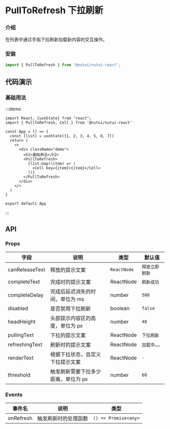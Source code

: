 # PullToRefresh 下拉刷新

### 介绍

在列表中通过手指下拉刷新加载新内容的交互操作。

### 安装

```js
import { PullToRefresh } from '@nutui/nutui-react';
```

## 代码演示

### 基础用法

:::demo

```tsx
import React, {useState} from "react";
import { PullToRefresh, Cell } from '@nutui/nutui-react'

const App = () => {
  const [list] = useState([1, 2, 3, 4, 5, 6, 7])
  return (
    <>
      <div className="demo">
        <h2>基础用法</h2>
        <PullToRefresh>
          {list.map((item) => (
            <Cell key={item}>{item}</Cell>
          ))}
        </PullToRefresh>
      </div>
    </>
  )
}

export default App
```

:::

## API

### Props

| 字段 | 说明 | 类型 | 默认值 |
|--------------|----------------------------------|-----------|--|
| canReleaseText | 释放的提示文案 | `ReactNode` | `释放立即刷新` |
| completeText | 完成时的提示文案 | ReactNode | `刷新成功` |
| completeDelay | 完成后延迟消失的时间，单位为 ms | number | `500` |
| disabled | 是否禁用下拉刷新 | boolean | `false` |
| headHeight | 头部提示内容区的高度，单位为 px | number | `40` |
| pullingText | 下拉的提示文案 | ReactNode | `下拉刷新` |
| refreshingText | 刷新时的提示文案 | ReactNode | `加载中……` |
| renderText | 根据下拉状态，自定义下拉提示文案 | ReactNode | `-` |
| threshold | 触发刷新需要下拉多少距离，单位为 px | number | `60` |

### Events

| 事件名 | 说明           | 类型                   |
|--------|----------------|----------------------|
| onRefresh  | 触发刷新时的处理函数 | `() => Promise<any>` |
